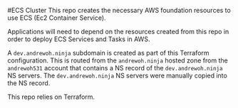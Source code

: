 #ECS Cluster
This repo creates the necessary AWS foundation resources to use ECS (Ec2 Container Service).

Applications will need to depend on the resources created from this repo in order to deploy ECS Services and Tasks in AWS.

A `dev.andrewoh.ninja` subdomain is created as part of this Terraform configuration. This is routed from the `andrewoh.ninja`
hosted zone from the `andrewoh531` account that contains a NS record of the `dev.andrewoh.ninja` NS servers. The `dev.andrewoh.ninja`
NS servers were manually copied into the NS record.

This repo relies on Terraform.
